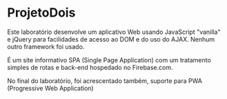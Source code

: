 # ProjetoDois

Este laboratório desenvolve um aplicativo Web usando JavaScript "vanilla" e jQuery para facilidades de acesso ao DOM e do uso do AJAX. Nenhum outro framework foi usado.

É um site informativo SPA (Single Page Application) com um tratamento simples de rotas e back-end hospedado no Firebase.com.

No final do laboratório, foi acrescentado também, suporte para PWA (Progressive Web Application)
